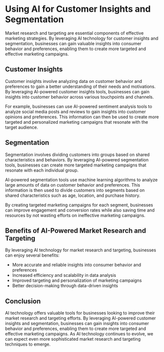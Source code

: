 Using AI for Customer Insights and Segmentation
============================================================================================================

Market research and targeting are essential components of effective marketing strategies. By leveraging AI technology for customer insights and segmentation, businesses can gain valuable insights into consumer behavior and preferences, enabling them to create more targeted and effective marketing campaigns.

Customer Insights
-----------------

Customer insights involve analyzing data on customer behavior and preferences to gain a better understanding of their needs and motivations. By leveraging AI-powered customer insights tools, businesses can gain insights into customer behavior across various touchpoints and channels.

For example, businesses can use AI-powered sentiment analysis tools to analyze social media posts and reviews to gain insights into customer opinions and preferences. This information can then be used to create more targeted and personalized marketing campaigns that resonate with the target audience.

Segmentation
------------

Segmentation involves dividing customers into groups based on shared characteristics and behaviors. By leveraging AI-powered segmentation tools, businesses can create more targeted marketing campaigns that resonate with each individual group.

AI-powered segmentation tools use machine learning algorithms to analyze large amounts of data on customer behavior and preferences. This information is then used to divide customers into segments based on shared characteristics such as age, location, and purchase history.

By creating targeted marketing campaigns for each segment, businesses can improve engagement and conversion rates while also saving time and resources by not wasting efforts on ineffective marketing campaigns.

Benefits of AI-Powered Market Research and Targeting
----------------------------------------------------

By leveraging AI technology for market research and targeting, businesses can enjoy several benefits:

* More accurate and reliable insights into consumer behavior and preferences
* Increased efficiency and scalability in data analysis
* Improved targeting and personalization of marketing campaigns
* Better decision-making through data-driven insights

Conclusion
----------

AI technology offers valuable tools for businesses looking to improve their market research and targeting efforts. By leveraging AI-powered customer insights and segmentation, businesses can gain insights into consumer behavior and preferences, enabling them to create more targeted and effective marketing campaigns. As AI technology continues to evolve, we can expect even more sophisticated market research and targeting techniques to emerge.
